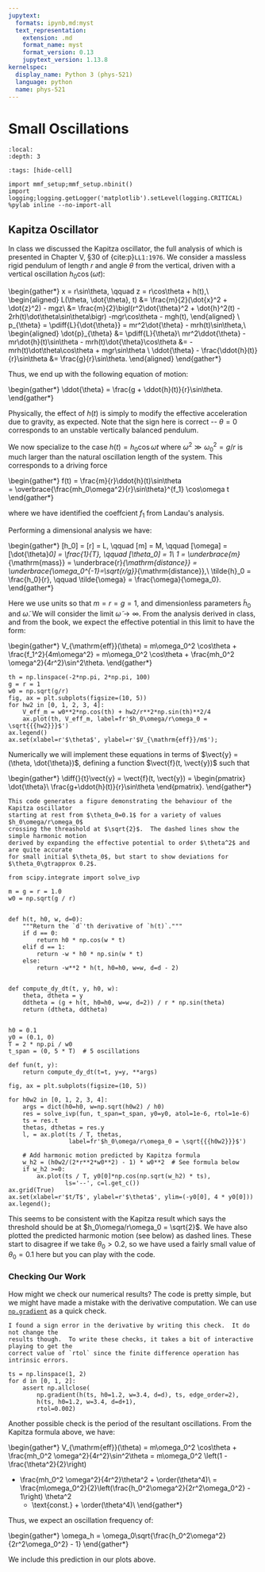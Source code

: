 ```yaml
---
jupytext:
  formats: ipynb,md:myst
  text_representation:
    extension: .md
    format_name: myst
    format_version: 0.13
    jupytext_version: 1.13.8
kernelspec:
  display_name: Python 3 (phys-521)
  language: python
  name: phys-521
---
```


Small Oscillations
==================

```{contents} Contents
:local:
:depth: 3
```

```{code-cell}
:tags: [hide-cell]

import mmf_setup;mmf_setup.nbinit()
import logging;logging.getLogger('matplotlib').setLevel(logging.CRITICAL)
%pylab inline --no-import-all
```

## Kapitza Oscillator

In class we discussed the Kapitza oscillator, the full analysis of which is presented
in Chapter V, §30 of {cite:p}`LL1:1976`.  We consider a massless rigid pendulum of
length $r$ and angle $\theta$ from the vertical, driven with a vertical oscillation
$h_0\cos(\omega t)$:

\begin{gather*}
    x = r\sin\theta, \qquad z = r\cos\theta + h(t),\\
    \begin{aligned}
      L(\theta, \dot{\theta}, t) 
        &= \frac{m}{2}(\dot{x}^2 + \dot{z}^2) - mgz\\
        &= \frac{m}{2}\bigl(r^2\dot{\theta}^2 + \dot{h}^2(t) - 2rh(t)\dot\theta\sin\theta\bigr)
            -mgr\cos\theta - mgh(t),
    \end{aligned} \\
    p_{\theta} = \pdiff{L}{\dot{\theta}} 
               = mr^2\dot{\theta} - mrh(t)\sin\theta,\\
    \begin{aligned}
      \dot{p}_{\theta} &= \pdiff{L}{\theta}\\
      mr^2\ddot{\theta} - mr\dot{h}(t)\sin\theta - mrh(t)\dot{\theta}\cos\theta 
      &= - mrh(t)\dot\theta\cos\theta + mgr\sin\theta \\
      \ddot{\theta} - \frac{\ddot{h}(t)}{r}\sin\theta
      &= \frac{g}{r}\sin\theta.
    \end{aligned}
\end{gather*}

Thus, we end up with the following equation of motion:

\begin{gather*}
  \ddot{\theta} = \frac{g + \ddot{h}(t)}{r}\sin\theta.
\end{gather*}

Physically, the effect of $h(t)$ is simply to modify the effective acceleration due to
gravity, as expected.  Note that the sign here is correct -- $\theta=0$ corresponds to an
unstable vertically balanced pendulum.

We now specialize to the case $h(t) = h_0\cos\omega t$ where $\omega^2 \gg \omega_0^2 = g/r$ is much
larger than the natural oscillation length of the system.  This corresponds to a driving
force

\begin{gather*}
  f(t) = \frac{m}{r}\ddot{h}(t)\sin\theta  
  = \overbrace{\frac{mh_0\omega^2}{r}\sin\theta}^{f_1}
  \cos\omega t
\end{gather*}

where we have identified the coeffcient $f_1$ from Landau's analysis.

Performing a dimensional analysis we have:

\begin{gather*}
  [h_0] = [r] = L, \qquad
  [m] = M, \qquad
  [\omega] = [\dot{\theta}_0] = \frac{1}{T}, \qquad
  [\theta_0] = 1\\
  1 = \underbrace{m}_{\mathrm{mass}} 
    = \underbrace{r}_{\mathrm{distance}} 
    = \underbrace{\omega_0^{-1}=\sqrt{r/g}}_{\mathrm{distance}},\\
  \tilde{h}_0 = \frac{h_0}{r}, \qquad
  \tilde{\omega} = \frac{\omega}{\omega_0}.
\end{gather*}

Here we use units so that $m=r=g=1$, and dimensionless parameters $\tilde{h}_0$ and
$\tilde{\omega}$.  We will consider the limit $\tilde{\omega} \rightarrow \infty$.  From
the analysis derived in class, and from the book, we expect the effective potential in
this limit to have the form:

\begin{gather*}
  V_{\mathrm{eff}}(\theta) 
  = m\omega_0^2 \cos\theta + \frac{f_1^2}{4m\omega^2}
  = m\omega_0^2 \cos\theta + \frac{mh_0^2 \omega^2}{4r^2}\sin^2\theta.
\end{gather*}

```{code-cell}
th = np.linspace(-2*np.pi, 2*np.pi, 100)
g = r = 1
w0 = np.sqrt(g/r)
fig, ax = plt.subplots(figsize=(10, 5))
for hw2 in [0, 1, 2, 3, 4]:
    V_eff_m = w0**2*np.cos(th) + hw2/r**2*np.sin(th)**2/4
    ax.plot(th, V_eff_m, label=fr'$h_0\omega/r\omega_0 = \sqrt{{{hw2}}}$')
ax.legend()
ax.set(xlabel=r'$\theta$', ylabel=r'$V_{\mathrm{eff}}/m$');
```

Numerically we will implement these equations in terms of $\vect{y} = (\theta,
\dot{\theta})$, defining a function $\vect{f}(t, \vect{y})$ such that

\begin{gather*}
  \diff{}{t}\vect{y} = \vect{f}(t, \vect{y}) = \begin{pmatrix}
    \dot{\theta}\\
    \frac{g+\ddot{h}(t)}{r}\sin\theta
  \end{pmatrix}.
\end{gather*}

```{margin}
This code generates a figure demonstrating the behaviour of the Kapitza oscillator
starting at rest from $\theta_0=0.1$ for a variety of values $h_0\omega/r\omega_0$
crossing the threashold at $\sqrt{2}$.  The dashed lines show the simple harmonic motion
derived by expanding the effective potential to order $\theta^2$ and are quite accurate
for small initial $\theta_0$, but start to show deviations for $\theta_0\gtrapprox 0.2$.
```

```{code-cell}
from scipy.integrate import solve_ivp

m = g = r = 1.0
w0 = np.sqrt(g / r)


def h(t, h0, w, d=0):
    """Return the `d`'th derivative of `h(t)`."""
    if d == 0:
        return h0 * np.cos(w * t)
    elif d == 1:
        return -w * h0 * np.sin(w * t)
    else:
        return -w**2 * h(t, h0=h0, w=w, d=d - 2)


def compute_dy_dt(t, y, h0, w):
    theta, dtheta = y
    ddtheta = (g + h(t, h0=h0, w=w, d=2)) / r * np.sin(theta)
    return (dtheta, ddtheta)


h0 = 0.1
y0 = (0.1, 0)
T = 2 * np.pi / w0
t_span = (0, 5 * T)  # 5 oscillations

def fun(t, y):
    return compute_dy_dt(t=t, y=y, **args)

fig, ax = plt.subplots(figsize=(10, 5))

for h0w2 in [0, 1, 2, 3, 4]:
    args = dict(h0=h0, w=np.sqrt(h0w2) / h0)
    res = solve_ivp(fun, t_span=t_span, y0=y0, atol=1e-6, rtol=1e-6)
    ts = res.t
    thetas, dthetas = res.y
    l, = ax.plot(ts / T, thetas, 
                 label=fr'$h_0\omega/r\omega_0 = \sqrt{{{h0w2}}}$')

    # Add harmonic motion predicted by Kapitza formula
    w_h2 = (h0w2/(2*r**2*w0**2) - 1) * w0**2  # See formula below
    if w_h2 >=0:
        ax.plot(ts / T, y0[0]*np.cos(np.sqrt(w_h2) * ts), 
                ls='--', c=l.get_c())
ax.grid(True)
ax.set(xlabel=r'$t/T$', ylabel=r'$\theta$', ylim=(-y0[0], 4 * y0[0]))
ax.legend();
```

This seems to be consistent with the Kapitza result which says the threshold should be
at $h_0\omega/r\omega_0 = \sqrt{2}$.  We have also plotted the predicted harmonic motion
(see below) as dashed lines.  These start to disagree if we take $\theta_0 > 0.2$, so we
have used a fairly small value of $\theta_0=0.1$ here but you can play with the code.

### Checking Our Work

How might we check our numerical results?  The code is pretty simple, but we might have
made a mistake with the derivative computation.  We can use
[`np.gradient`](https://numpy.org/doc/stable/reference/generated/numpy.gradient.html) as
a quick check.

```{margin}
I found a sign error in the derivative by writing this check.  It do not change the
results though.  To write these checks, it takes a bit of interactive playing to get the
correct value of `rtol` since the finite difference operation has intrinsic errors.
```

```{code-cell}
ts = np.linspace(1, 2)
for d in [0, 1, 2]:
    assert np.allclose(
        np.gradient(h(ts, h0=1.2, w=3.4, d=d), ts, edge_order=2), 
        h(ts, h0=1.2, w=3.4, d=d+1), 
        rtol=0.002)
```

Another possible check is the period of the resultant oscillations.  From the Kapitza
formula above, we have:

\begin{gather*}
  V_{\mathrm{eff}}(\theta) 
  = m\omega_0^2 \cos\theta + \frac{mh_0^2 \omega^2}{4r^2}\sin^2\theta
  = m\omega_0^2 \left(1 - \frac{\theta^2}{2}\right)
  + \frac{mh_0^2 \omega^2}{4r^2}\theta^2 + \order(\theta^4)\\
  = \frac{m\omega_0^2}{2}\left(\frac{h_0^2\omega^2}{2r^2\omega_0^2} - 1\right) \theta^2 
    + \text{const.} + \order(\theta^4)\\
\end{gather*}

Thus, we expect an oscillation frequency of:

\begin{gather*}
  \omega_h = \omega_0\sqrt{\frac{h_0^2\omega^2}{2r^2\omega_0^2} - 1}
\end{gather*}

We include this prediction in our plots above.
